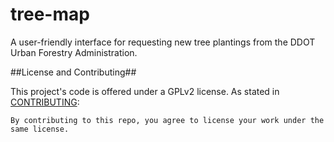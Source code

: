# tree-map
A user-friendly interface for requesting new tree plantings from the DDOT Urban Forestry Administration.

##License and Contributing##

This project's code is offered under a GPLv2 license. As stated in [CONTRIBUTING](https://raw.githubusercontent.com/emanuelfeld/tree-map/master/CONTRIBUTING.md):

    By contributing to this repo, you agree to license your work under the same license.

